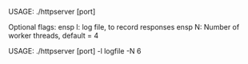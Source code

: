 USAGE: ./httpserver [port] 

Optional flags:
ensp l: log file, to record responses
ensp N: Number of worker threads, default = 4

USAGE: ./httpserver [port] -l logfile -N 6
